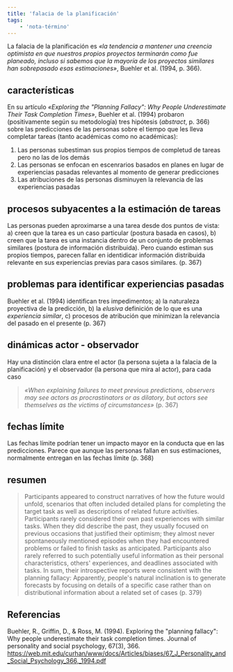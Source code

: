 ```yaml
---
title: 'falacia de la planificación'
tags:
    - 'nota-término'
---
```

La falacia de la planificación es *«la tendencia a mantener una creencia optimista en que nuestros propios proyectos terminarán como fue planeado, incluso si sabemos que la mayoría de los proyectos similares han sobrepasado esas estimaciones»*, Buehler et al. (1994, p. 366).

## características

En su artículo *«Exploring the "Planning Fallacy": Why People Underestimate Their Task Completion Times»*, Buehler et al. (1994) probaron (positivamente según su metodología) tres hipótesis (*abstract*, p. 366) sobre las predicciones de las personas sobre el tiempo que les lleva completar tareas (tanto académicas como no académicas):

1. Las personas subestiman sus propios tiempos de completud de tareas pero no las de los demás
2. Las personas se enfocan en escenrarios basados en planes en lugar de experiencias pasadas relevantes al momento de generar predicciones
3. Las atribuciones de las personas disminuyen la relevancia de las experiencias pasadas

## procesos subyacentes a la estimación de tareas

Las personas pueden aproximarse a una tarea desde dos puntos de vista: a) creen que la tarea es un caso particular (postura basada en casos), b) creen que la tarea es una instancia dentro de un conjunto de problemas similares (postura de información distribuida). Pero cuando estiman sus propios tiempos, parecen fallar en identidicar información distribuida relevante en sus experiencias previas para casos similares. (p. 367)

## problemas para identificar experiencias pasadas

Buehler et al. (1994) identifican tres impedimentos; a) la naturaleza proyectiva de la predicción, b) la *elusiva* definición de lo que es una *experiencia similar*, c) procesos de atribución que minimizan la relevancia del pasado en el presente (p. 367)

## dinámicas actor - observador

Hay una distinción clara entre el actor (la persona sujeta a la falacia de la planificación) y el observador (la persona que mira al actor), para cada caso 

>*«When explaining failures to meet previous predictions, observers may see actors as procrastinators or as dilatory, but actors see themselves as the victims of circumstances»* (p. 367)

## fechas límite

Las fechas límite podrían tener un impacto mayor en la conducta que en las predicciones. Parece que aunque las personas fallan en sus estimaciones, normalmente entregan en las fechas límite (p. 368)

## resumen

>Participants appeared to construct narratives of how the future would unfold, scenarios that often included detailed plans for completing the target task as well as descriptions of related future activities. Participants rarely considered their own past experiences with similar tasks. When they did describe the past, they usually focused on previous occasions that justified their optimism; they almost never spontaneously mentioned episodes when they had encountered problems or failed to finish tasks as anticipated. Participants also rarely referred to such potentially useful information as their personal characteristics, others' experiences, and deadlines associated with tasks. In sum, their introspective reports were consistent with the planning fallacy: Apparently, people's natural inclination is to generate forecasts by focusing on details of a specific case rather than on distributional information about a related set of cases (p. 379)

## Referencias

Buehler, R., Griffin, D., & Ross, M. (1994). Exploring the "planning fallacy": Why people underestimate their task completion times. Journal of personality and social psychology, 67(3), 366. <https://web.mit.edu/curhan/www/docs/Articles/biases/67_J_Personality_and_Social_Psychology_366,_1994.pdf>
